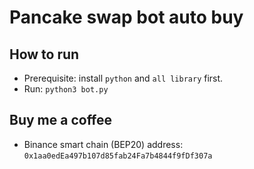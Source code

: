 # Pancake swap bot auto buy

## How to run

- Prerequisite: install `python` and `all library` first.
- Run: `python3 bot.py`

## Buy me a coffee

- Binance smart chain (BEP20) address: `0x1aa0edEa497b107d85fab24Fa7b4844f9fDf307a`
